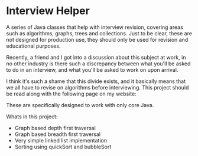 # Interview Helper
A series of Java classes that help with interview revision, covering
areas such as algorithms, graphs, trees and collections. Just
to be clear, these are not designed for production use, they should
only be used for revision and educational purposes.
 
Recently, a friend and I got into a discussion about this subject
at work, in no other industry is there such a discrepancy between
what you'll be asked to do in an interview, and what you'll be
asked to work on upon arrival.

I think it's such a shame that this divide exists, and it basically
means that we all have to revise on algorithms before interviewing.
This project should be read along with the following page on my 
website:

These are specifically designed to work with only core Java.

Whats in this project:
* Graph based depth first traversal
* Graph based breadth first traversal
* Very simple linked list implementation
* Sorting using quickSort and bubbleSort
